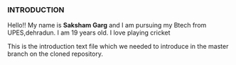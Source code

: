 ### INTRODUCTION
Hello!!
My name is **Saksham Garg** and I am pursuing my Btech from UPES,dehradun.
I am 19 years old.
I love playing cricket


This is the introduction text file which we needed to introduce in the master branch on the cloned repository.
